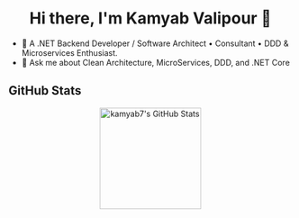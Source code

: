 <h1 align="center">Hi there, I'm Kamyab Valipour 👋</h1>



- 🔭 A .NET Backend Developer / Software Architect • Consultant • DDD & Microservices Enthusiast.
- 💬 Ask me about Clean Architecture, MicroServices, DDD, and .NET Core

## GitHub Stats

<p align="center">
  <img height="180em" src="https://github-readme-stats.vercel.app/api?username=kamyab7&show_icons=true&theme=shades-of-purple&count_private=true" alt="kamyab7's GitHub Stats" />
</p>
